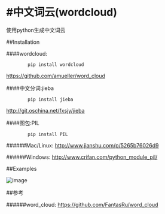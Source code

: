 #中文词云(wordcloud)
==========

使用python生成中文词云

##Installation

####wordcloud:

            pip install wordcloud
https://github.com/amueller/word_cloud

####中文分词:jieba

            pip install jieba
http://git.oschina.net/fxsjy/jieba

####图包:PIL

            pip install PIL

######Mac/Linux:
http://www.jianshu.com/p/5265b76026d9

######Windows:
http://www.crifan.com/python_module_pil/

##Examples

![image](https://github.com/FantasRu/wordcloud/blob/master/examples/ex1.jpg)

##参考

######word_cloud:
https://github.com/FantasRu/word_cloud
